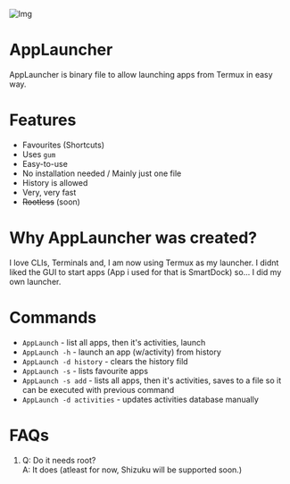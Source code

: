 ![Img](https://raw.githubusercontent.com/fluid-developer/fluid-developer.github.io/main/logos/AppLauncher-logo.png)

# AppLauncher
AppLauncher is binary file to allow launching apps from Termux in easy way.

# Features
- Favourites (Shortcuts)
- Uses `gum`
- Easy-to-use
- No installation needed / Mainly just one file
- History is allowed
- Very, very fast
- ~~Rootless~~ (soon)

# Why AppLauncher was created?
I love CLIs, Terminals and, I am now using Termux as my launcher. I didnt liked the GUI to start apps (App i used for that is SmartDock) so... I did my own launcher.

# Commands
- `AppLaunch` - list all apps, then it's activities, launch
- `AppLaunch -h` - launch an app (w/activity) from history
- `AppLaunch -d history` - clears the history fild
- `AppLaunch -s` - lists favourite apps
- `AppLaunch -s add` - lists all apps, then it's activities, saves to a file so it can be executed with previous command
- `AppLaunch -d activities` - updates activities database manually

# FAQs
1. Q: Do it needs root?<br>
   A: It does (atleast for now, Shizuku will be supported soon.)
